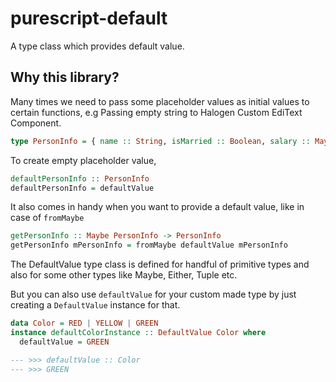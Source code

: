 # purescript-default

 A type class which provides default value.

 ## Why this library?

Many times we need to pass some placeholder values as initial values to certain functions, e.g Passing empty string to Halogen Custom EdiText Component. 

```purescript
type PersonInfo = { name :: String, isMarried :: Boolean, salary :: Maybe Int }
```

To create empty placeholder value,

```purescript
defaultPersonInfo :: PersonInfo
defaultPersonInfo = defaultValue
```

It also comes in handy when you want to provide a default value, like in case of `fromMaybe`

```purescript
getPersonInfo :: Maybe PersonInfo -> PersonInfo
getPersonInfo mPersonInfo = fromMaybe defaultValue mPersonInfo
```

The DefaultValue type class is defined for handful of primitive types and also for some other types like Maybe, Either, Tuple etc.

But you can also use `defaultValue` for your custom made type by just creating a `DefaultValue` instance for that.

```purescript
data Color = RED | YELLOW | GREEN
instance defaultColorInstance :: DefaultValue Color where
  defaultValue = GREEN
```

```purescript
--- >>> defaultValue :: Color
--- >>> GREEN
```
